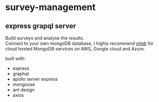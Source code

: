 # survey-management
express grapql server
----------------------------
 
Build surveys and analyse the results.  
Connect to your own mongoDB database, I highly recommend *[mlab](https://mlab.com)* for cloud hosted MongoDB services on AWS, Google cloud and Azure.

built with:
  * express
  * graphql
  * apollo server express
  * mongoose
  * ant design
  * axios
